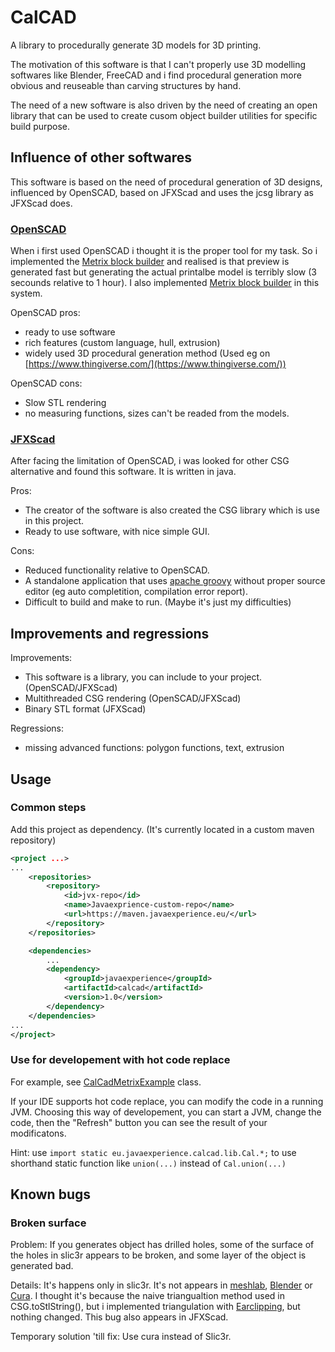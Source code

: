# CalCAD

A library to procedurally generate 3D models for 3D printing.

The motivation of this software is that I can't properly use 3D modelling 
softwares like Blender, FreeCAD and i find procedural generation more obvious
and reuseable than carving structures by hand.

The need of a new software is also driven by the need of creating an open
library that can be used to create cusom object builder utilities for specific
build purpose.


## Influence of other softwares

This software is based on the need of procedural generation of 3D designs,
influenced by OpenSCAD, based on JFXScad and uses the jcsg library as JFXScad does.


### [OpenSCAD](https://www.openscad.org/)
When i first used OpenSCAD i thought it is the proper tool for my task.
So i implemented the [Metrix block builder](./src/main/java/eu/javaexperience/calcad/examples/metrix/block.scad)
and realised is that preview is generated fast but generating the actual
printalbe model is terribly slow (3 secounds relative to 1 hour).
I also implemented [Metrix block builder](./src/main/java/eu/javaexperience/calcad/examples/metrix/MetrixBlockBuilder.java) in this system.

OpenSCAD pros:
- ready to use software
- rich features (custom language, hull, extrusion)
- widely used 3D procedural generation method (Used eg on [https://www.thingiverse.com/](https://www.thingiverse.com/))

OpenSCAD cons:
- Slow STL rendering
- no measuring functions, sizes can't be readed from the models.


### [JFXScad](https://github.com/miho/JFXScad)

After facing the limitation of OpenSCAD, i was looked for other CSG alternative
and found this software. It is written in java.

Pros:
- The creator of the software is also created the CSG library which is use in this project.
- Ready to use software, with nice simple GUI.

Cons:
- Reduced functionality relative to OpenSCAD.
- A standalone application that uses [apache groovy](https://groovy-lang.org/) without proper source editor (eg auto completition, compilation error report).
- Difficult to build and make to run. (Maybe it's just my difficulties)

## Improvements and regressions

Improvements:
- This software is a library, you can include to your project. (OpenSCAD/JFXScad)
- Multithreaded CSG rendering (OpenSCAD/JFXScad)
- Binary STL format (JFXScad)

Regressions:
- missing advanced functions: polygon functions, text, extrusion

## Usage

### Common steps

Add this project as dependency. (It's currently located in a custom maven repository)

```xml
<project ...>
...
	<repositories>
		<repository>
			<id>jvx-repo</id>
			<name>Javaexprience-custom-repo</name>
			<url>https://maven.javaexperience.eu/</url>
		</repository>
	</repositories>

	<dependencies>
		...
		<dependency>
			<groupId>javaexperience</groupId>
			<artifactId>calcad</artifactId>
			<version>1.0</version>
		</dependency>
	</dependencies>
...
</project>
```

### Use for developement with hot code replace

For example, see [CalCadMetrixExample](./src/main/java/eu/javaexperience/calcad/examples/metrix/CalCadMetrixExample.java) class.

If your IDE supports hot code replace, you can modify the code in a running JVM.
Choosing this way of developement, you can start a JVM, change the code, then the
"Refresh" button you can see the result of your modificatons.

Hint: use `import static eu.javaexperience.calcad.lib.Cal.*;` to use shorthand static function like `union(...)` instead of `Cal.union(...)`

## Known bugs

### Broken surface
Problem:
If you generates object has drilled holes, some of the surface of the holes in
slic3r appears to be broken, and some layer of the object is generated bad.

Details:
It's happens only in slic3r. It's not appears in [meshlab](https://www.meshlab.net/), [Blender](https://www.blender.org/) or [Cura](https://ultimaker.com/software/ultimaker-cura).
I thought it's because the naive triangualtion method used in CSG.toStlString(), but i implemented triangulation with [Earclipping](https://github.com/perthcpe23/earcut-j), but nothing changed.
This bug also appears in JFXScad.

Temporary solution 'till fix:
Use cura instead of Slic3r.


